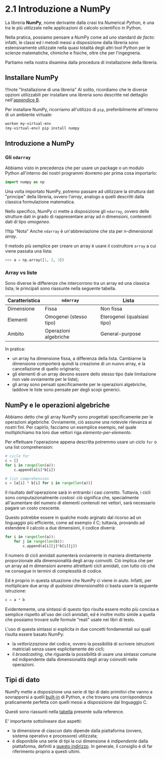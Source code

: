# 2.1 Introduzione a NumPy

La libreria **NumPy**, nome derivante dalla crasi tra <em>Num</em>erical <em>Py</em>thon, è una tra le più utilizzate nelle applicazioni di calcolo scientifico in Python.

Nella pratica, possiamo pensare a NumPy come ad uno standard *de facto*: infatti, le classi ed i metodi messi a disposizione dalla libreria sono estensivamente utilizzate nella quasi totalità degli altri tool Python per le scienze matematiche, chimiche e fisiche, oltre che per l'ingegneria.

Partiamo nella nostra disamina dalla procedura di installazione della libreria.

## Installare NumPy

!!!note "Installazione di una libreria"
    Al solito, ricordiamo che le diverse opzioni utilizzabili per installare una libreria sono descritte nel dettaglio nell'[appendice B](../../appendix/03_libraries/lecture.md).

Per installare NumPy, ricorriamo all'utilizzo di `pip`, preferibilmente all'interno di un ambiente virtuale:

```sh
workon my-virtual-env
(my-virtual-env) pip install numpy
```

## Introduzione a NumPy

### Gli `ndarray`

Abbiamo visto in precedenza che per usare un package o un modulo Python all'interno dei nostri programmi dovremo per prima cosa importarlo:

```py
import numpy as np
```

Una volta importato NumPy, potremo passare ad utilizzare la struttura dati "principe" della libreria, ovvero l'*array*, analogo a quelli descritti dalla classica formulazione matematica.


Nello specifico, NumPy ci mette a disposizione gli `ndarray`, ovvero delle strutture dati in grado di rappresentare array ad $n$ dimensioni, contenenti dati di tipo *omogeneo*.

!!!tip "Nota"
    Anche `ndarray` è un'abbreviazione che sta per <em>n-d</em>imensional *array*.

Il metodo più semplice per creare un array è usare il costruttore `array` a cui viene passata una lista:

```py
>>> a = np.array([1, 2, 3])
```

### Array vs liste

Sono diverse le differenze che intercorrono tra un array ed una classica lista; le principali sono riassunte nella seguente tabella.

| Caratteristica | `ndarray`              | Lista                       |
| -------------- | ---------------------- | --------------------------- |
| Dimensione     | Fissa                  | Non fissa                   |
| Elementi       | Omogenei (stesso tipo) | Eterogenei (qualsiasi tipo) |
| Ambito         | Operazioni algebriche  | General-purpose             |

In pratica:

* un array ha dimensione fissa, a differenza della lista. Cambiarne la dimensione comporterà quindi la creazione di un nuovo array, e la cancellazione di quello originario;
* gli elementi di un array devono essere dello stesso tipo (tale limitazione non vale ovviamente per le liste);
* gli array sono pensati specificamente per le operazioni algebriche, laddove le liste sono pensate per degli scopi generici.

## NumPy e le operazioni algebriche

Abbiamo detto che gli array NumPy sono progettati specificamente per le operazioni algebriche. Ovviamente, ciò assume una notevole rilevanza ai nostri fini. Per capirlo, facciamo un esemplice esempio, nel quale moltiplichiamo tra loro due vettori riga *elemento-per-elemento*.

Per effettuare l'operazione appena descritta potremmo usare un ciclo `for` o una list comprehension:

```py
# ciclo for
c = []
for i in range(len(a)):
    c.append(a[i]*b[i])

# list comprehension
c = [a[i] * b[i] for i in range(len(a))]
```

Il risultato dell'operazione sarà in entrambi i casi *corretto*. Tuttavia, i cicli sono computazionalmente *costosi*: ciò significa che, specialmente all'aumentare del numero di elementi contenuti nei vettori, sarà necessario pagare un costo crescente.

Questo potrebbe essere in qualche modo arginato dal ricorso ad un linguaggio più efficiente, come ad esempio il C; tuttavia, provando ad estendere il calcolo a due dimensioni, il codice diverrà:

```py
for i in range(len(a)):
    for j in range(len(b)):
        c.append(a[i][j]*b[i][j])
```

Il numero di cicli annidati aumenterà ovviamente in maniera direttamente proporzionale alla dimensionalità degli array coinvolti. Ciò implica che per un array ad $m$ dimensioni avremo altrettanti cicli annidati, con tutto ciò che ne consegue in termini di complessità di codice.

Ed è proprio in questa situazione che NumPy ci viene in aiuto. Infatti, per moltiplicare due array *di qualsiasi dimensionalità* ci basta usare la seguente istruzione:

```py
c = a * b
```

Evidentemente, una sintassi di questo tipo risulta essere molto più concisa e semplice rispetto all'uso dei cicli annidati, ed è inoltre molto simile a quella che possiamo trovare sulle formule "reali" usate nei libri di testo.

L'uso di questa sintassi si esplicita in due concetti fondamentali sui quali risulta essere basato NumPy:

* la *vettorizzazione* del codice, ovvero la possibilità di scrivere istruzioni matriciali senza usare esplicitamente dei cicli;
* il *broadcasting*, che riguarda la possibilità di usare una sintassi comune ed indipendente dalla dimensionalità degli array coinvolti nelle operazioni.

## Tipi di dato

NumPy mette a disposizione una serie di tipi di dato primitivi che vanno a sovrapporsi a quelli [built-in](../../01_python/01_intro/01_intro.md#tipi-built-in-in-python) di Python, e che trovano una corrispondenza praticamente perfetta con quelli messi a disposizione dal linguaggio C.

Questi sono riassunti nella [tabella](https://numpy.org/doc/stable/user/basics.types.html#array-types-and-conversions-between-types) presente sulla reference.

E' importante sottolineare due aspetti:

* la dimensione di ciascun dato dipende dalla piattaforma (ovvero, sistema operativo e processore) utilizzata;
* è disponibile una serie di tipi la cui dimensione è *indipendente* dalla piattaforma, definiti a [questo indirizzo](https://numpy.org/doc/stable/reference/arrays.scalars.html#sized-aliases). In generale, il consiglio è di far riferimento proprio a questi ultimi.

